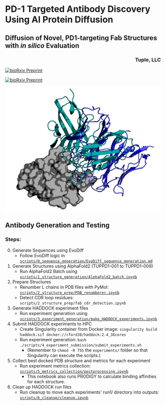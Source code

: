 # PD-1 Targeted Antibody Discovery Using AI Protein Diffusion

## Diffusion of Novel, PD1-targeting Fab Structures with _in silico_ Evaluation

<h3 align="right">Tuple, LLC</h3>


<a href="https://www.biorxiv.org/content/10.1101/2024.01.18.576323" target="_blank">![bioRxiv Preprint](https://img.shields.io/badge/bioRvix_Preprint-https://www.biorxiv.org/content/10.1101/2024.01.18.576323-bd2736)</a>

<a href="https://medium.com/@tuplexyz/supporting-the-fight-against-cancer-tuple-unveils-anti-pd-1-antibodies-fully-designed-by-ai-4c2018f15ef7">![bioRxiv Preprint](https://img.shields.io/badge/Medium_Post-Tuple_Blog-000000)</a>

![](figures/TUPPD1-001_vs_pembrolizumab.png)

## Antibody Generation and Testing

### Steps:
0. Generate Sequences using EvoDiff
    - Follow EvoDiff logic in [`scripts/0_sequence_generation/EvoDiff_sequence_generation.md`](scripts/0_sequence_generation/EvoDiff_sequence_generation.md)
1. Generate Structures using AlphaFold2 (TUPPD1-001 to TUPPD1-009)
    - Run AlphaFold2 Batch using [`scripts/1_structure_generation/AlphaFold2_batch.ipynb`](scripts/1_structure_generation/AlphaFold2_batch.ipynb)
2. Prepare Structures
    - Renumber L chains in PDB files with PyMol: [`scripts/2_structure_prep/PDB_renumberer.ipynb`](scripts/2_structure_prep/PDB_renumberer.ipynb)
    - Detect CDR loop residues: `scripts/2_structure_prep/fab_cdr_detection.ipynb`
3. Generate HADDOCK experiment files
    - Run experiment generation using [`scripts/3_experiment_generation/make_HADDOCK_experiments.ipynb`](scripts/3_experiment_generation/make_HADDOCK_experiments.ipynb)
4. Submit HADDOCK experiments to HPC
    - Create Singularity container from Docker image: `singularity build haddock.sif docker://cford38/haddock:2.4_36cores`
    - Run experiment generation: `bash ./scripts/4_experiment_submission/submit_experiments.sh`
        - (Remember to `chmod -R 755` the `experiments/` folder so that Singularity can execute the scripts.)
5. Collect best docked PDB structure and metrics for each experiment
    - Run experiment metrics collection: [`scripts/5_metrics_collection/postprocessing.ipynb`](scripts/5_metrics_collection/postprocessing.ipynb)
        - This notebook also runs PRODIGY to calculate binding affinities for each structure.
6. Clean up HADDOCK run files
    - Run cleanup to move each experiments' run1/ directory into outputs: [`scripts/6_cleanup/cleanup.ipynb`](scripts/6_cleanup/cleanup.ipynb)

